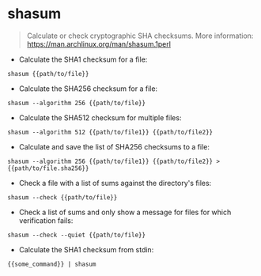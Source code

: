 # shasum

> Calculate or check cryptographic SHA checksums.
> More information: https://man.archlinux.org/man/shasum.1perl

- Calculate the SHA1 checksum for a file:

`shasum {{path/to/file}}`

- Calculate the SHA256 checksum for a file:

`shasum --algorithm 256 {{path/to/file}}`

- Calculate the SHA512 checksum for multiple files:

`shasum --algorithm 512 {{path/to/file1}} {{path/to/file2}}`

- Calculate and save the list of SHA256 checksums to a file:

`shasum --algorithm 256 {{path/to/file1}} {{path/to/file2}} > {{path/to/file.sha256}}`

- Check a file with a list of sums against the directory's files:

`shasum --check {{path/to/file}}`

- Check a list of sums and only show a message for files for which verification fails:

`shasum --check --quiet {{path/to/file}}`

- Calculate the SHA1 checksum from stdin:

`{{some_command}} | shasum`
